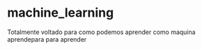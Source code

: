 # machine_learning
Totalmente voltado para como podemos aprender como maquina aprendepara  para  aprender
